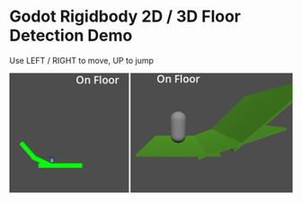 # Godot Rigidbody 2D / 3D Floor Detection Demo

Use LEFT / RIGHT to move, UP to jump

![Screenshot](screenshot/screenshot.png)
